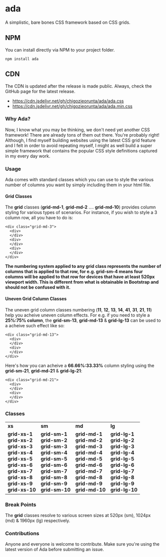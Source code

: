 # ada
A simplistic, bare bones CSS framework based on CSS grids.

## NPM
You can install directly via NPM to your project folder.
```
npm install ada
```

## CDN
The CDN is updated after the release is made public. Always, check the GitHub page for the latest release.
<ul>
  <li>
    <a href="https://cdn.jsdelivr.net/gh/chigozieorunta/ada/ada.css">
      https://cdn.jsdelivr.net/gh/chigozieorunta/ada/ada.css
    </a>
  </li>
  <li>
    <a href="https://cdn.jsdelivr.net/gh/chigozieorunta/ada/ada.min.css">
      https://cdn.jsdelivr.net/gh/chigozieorunta/ada/ada.min.css
    </a>
  </li>
</ul> 

### Why Ada?
Now, I know what you may be thinking, we don't need yet another CSS framework! There are already tons of them out there. You're probably right! Although, I find myself building websites using the latest CSS grid feature and I felt in order to avoid repeating myself, I might as well build a super simple framework that contains the popular CSS style definitions captured in my every day work. 

### Usage
Ada comes with standard classes which you can use to style the various number of columns you want by simply including them in your html file.

#### Grid Classes
The **grid** classes (**grid-md-1**, **grid-md-2** .... **grid-md-10**) provides column styling for various types of scenarios. For instance, if you wish to style a 3 column row, all you have to do is:
```
<div class="grid-md-3">
  <div>
  </div>
  <div>
  </div>
  <div>
  </div>
</div>
```
**The numbering system applied to any grid class represents the number of columns that is applied to that row, for e.g. grid-sm-4 means four columns will be applied to that row for devices that have at least 520px viewport width. This is different from what is obtainable in Bootstrap and should not be confused with it.**

#### Uneven Grid Column Classes
The uneven grid column classes numbering (**11**, **12**, **13**, **14**, **41**, **31**, **21**, **11**) help you acheive uneven column effects. For e.g. if you need to style a **25%:75% column**, the **grid-sm-13**, **grid-md-13** & **grid-lg-13** can be used to a acheive such effect like so:
```
<div class="grid-md-13">
  <div>
  </div>
  <div>
  </div>
</div>
```

Here's how you can acheive a **66.66%:33.33%** column styling using the **grid-sm-21**, **grid-md-21** & **grid-lg-21**:
```
<div class="grid-md-21">
  <div>
  </div>
  <div>
  </div>
</div>
```

### Classes
<table width="100%">
  <tr>
    <td><strong>xs</strong>
    <td><strong>sm</strong>
    <td><strong>md</strong>
    <td><strong>lg</strong>
  </tr>
  <tr>
    <td>
      <strong>grid-xs-1</strong><br/>
      <strong>grid-xs-2</strong><br/>
      <strong>grid-xs-3</strong><br/>
      <strong>grid-xs-4</strong><br/>
      <strong>grid-xs-5</strong><br/>
      <strong>grid-xs-6</strong><br/>
      <strong>grid-xs-7</strong><br/>
      <strong>grid-xs-8</strong><br/>
      <strong>grid-xs-9</strong><br/>
      <strong>grid-xs-10</strong><br/>
    </td>
    <td>
      <strong>grid-sm-1</strong><br/>
      <strong>grid-sm-2</strong><br/>
      <strong>grid-sm-3</strong><br/>
      <strong>grid-sm-4</strong><br/>
      <strong>grid-sm-5</strong><br/>
      <strong>grid-sm-6</strong><br/>
      <strong>grid-sm-7</strong><br/>
      <strong>grid-sm-8</strong><br/>
      <strong>grid-sm-9</strong><br/>
      <strong>grid-sm-10</strong><br/>
    </td>
    <td>
      <strong>grid-md-1</strong><br/>
      <strong>grid-md-2</strong><br/>
      <strong>grid-md-3</strong><br/>
      <strong>grid-md-4</strong><br/>
      <strong>grid-md-5</strong><br/>
      <strong>grid-md-6</strong><br/>
      <strong>grid-md-7</strong><br/>
      <strong>grid-md-8</strong><br/>
      <strong>grid-md-9</strong><br/>
      <strong>grid-md-10</strong><br/>
    </td>
    <td>
      <strong>grid-lg-1</strong><br/>
      <strong>grid-lg-2</strong><br/>
      <strong>grid-lg-3</strong><br/>
      <strong>grid-lg-4</strong><br/>
      <strong>grid-lg-5</strong><br/>
      <strong>grid-lg-6</strong><br/>
      <strong>grid-lg-7</strong><br/>
      <strong>grid-lg-8</strong><br/>
      <strong>grid-lg-9</strong><br/>
      <strong>grid-lg-10</strong><br/>
    </td>
  </tr>
</table>

### Break Points
The **grid** classes resolve to various screen sizes at 520px (sm), 1024px (md) & 1960px (lg) respectively.

### Contributions
Anyone and everyone is welcome to contribute. Make sure you're using the latest version of Ada before submitting an issue. 

